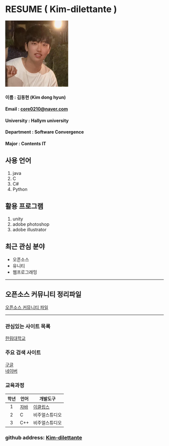 # RESUME ( Kim-dilettante )

<img src=RESUME.jpg width=200 height=210>

#### 이름 : 김동현 (Kim dong hyun)
#### Email : core0210@naver.com
#### University : Hallym university
#### Department : Software Convergence
#### Major : Contents IT  


## 사용 언어
1. java  
2. C  
3. C#  
4. Python

## 활용 프로그램
1. unity
2. adobe photoshop
3. adobe illustrator

## 최근 관심 분야
* 오픈소스
* 유니티
* 웹프로그래밍
-------------------
## 오픈소스 커뮤니티 정리파일
[오픈소스 커뮤니티 파일](openSourceCommunity.md)

----
### 관심있는 사이트 목록
[한림대학교][Hallym]

### 주요 검색 사이트
[구글][Google]  
[네이버][Naver]

### 교육과정  
|학년|언어|개발도구|
|:---:|---|---|
|1|[자바](http://www.oracle.com)|[이클립스][eclipse]|
|2|C|비주얼스튜디오|
|3|C++|비주얼스튜디오|

### github address: [Kim-dilettante][Kim]

[eclipse]: http://www.eclipse.org
[Google]: http://www.google.com
[Naver]: http://www.naver.com
[Hallym]: http://www.hallym.ac.kr
[Kim]: https://github.com/Kim-dilettante


